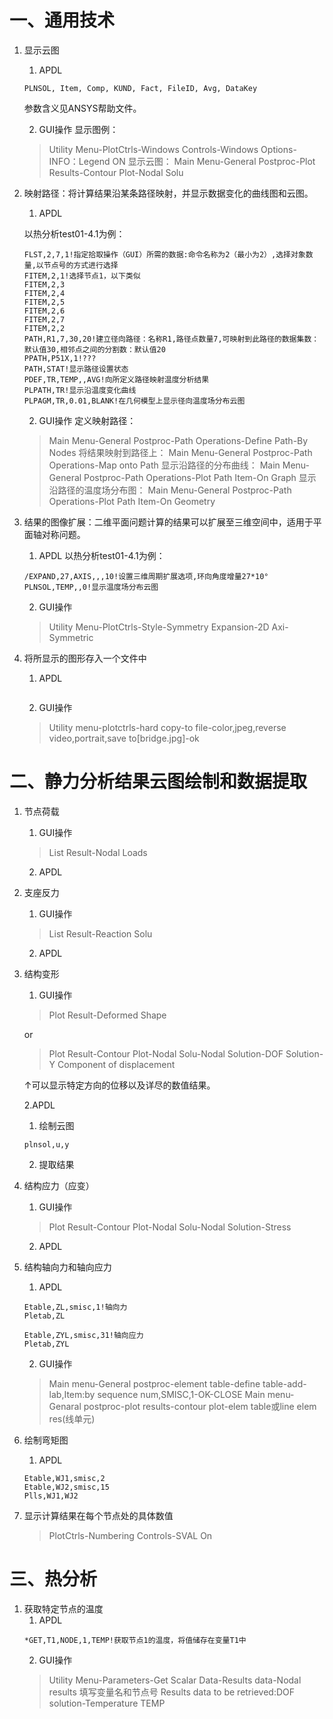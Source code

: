 # 一、通用技术
1. 显示云图
    1. APDL
    ```
    PLNSOL, Item, Comp, KUND, Fact, FileID, Avg, DataKey
    ```
    参数含义见ANSYS帮助文件。
   
    2. GUI操作
    显示图例：
    >Utility Menu-PlotCtrls-Windows Controls-Windows Options-INFO：Legend ON
    显示云图：
    >Main Menu-General Postproc-Plot Results-Contour Plot-Nodal Solu
3. 映射路径：将计算结果沿某条路径映射，并显示数据变化的曲线图和云图。
    1. APDL
    
    以热分析test01-4.1为例：
    ```
    FLST,2,7,1!指定拾取操作（GUI）所需的数据:命令名称为2（最小为2）,选择对象数量,以节点号的方式进行选择
    FITEM,2,1!选择节点1，以下类似
    FITEM,2,3
    FITEM,2,4
    FITEM,2,5
    FITEM,2,6
    FITEM,2,7
    FITEM,2,2
    PATH,R1,7,30,20!建立径向路径：名称R1,路径点数量7,可映射到此路径的数据集数：默认值30,相邻点之间的分割数：默认值20
    PPATH,P51X,1!???
    PATH,STAT!显示路径设置状态
    PDEF,TR,TEMP,,AVG!向所定义路径映射温度分析结果
    PLPATH,TR!显示沿温度变化曲线
    PLPAGM,TR,0.01,BLANK!在几何模型上显示径向温度场分布云图
    ```
    2. GUI操作
    定义映射路径：
    >Main Menu-General Postproc-Path Operations-Define Path-By Nodes
    将结果映射到路径上：
    >Main Menu-General Postproc-Path Operations-Map onto Path
    显示沿路径的分布曲线：
    >Main Menu-General Postproc-Path Operations-Plot Path Item-On Graph
    显示沿路径的温度场分布图：
    >Main Menu-General Postproc-Path Operations-Plot Path Item-On Geometry
4. 结果的图像扩展：二维平面问题计算的结果可以扩展至三维空间中，适用于平面轴对称问题。
    1. APDL
    以热分析test01-4.1为例：
    ```
    /EXPAND,27,AXIS,,,10!设置三维周期扩展选项,环向角度增量27*10°
    PLNSOL,TEMP,,0!显示温度场分布云图
    ```
    2. GUI操作
    >Utility Menu-PlotCtrls-Style-Symmetry Expansion-2D Axi-Symmetric
5. 将所显示的图形存入一个文件中
    1. APDL
    ```

    ```
    2. GUI操作
    >Utility menu-plotctrls-hard copy-to file-color,jpeg,reverse video,portrait,save to[bridge.jpg]-ok
# 二、静力分析结果云图绘制和数据提取
1. 节点荷载
    1. GUI操作
    >List Result-Nodal Loads
    2. APDL
    
2. 支座反力
    1. GUI操作
    >List Result-Reaction Solu
    2.  APDL
    
3. 结构变形
    1. GUI操作
    >Plot Result-Deformed Shape
    
    or
    
    >Plot Result-Contour Plot-Nodal Solu-Nodal Solution-DOF Solution-Y Component of displacement
    
    ↑可以显示特定方向的位移以及详尽的数值结果。
   
    2.APDL
      1. 绘制云图
      ```
      plnsol,u,y
      ```
      2. 提取结果
      
4. 结构应力（应变）

    1. GUI操作
    >Plot Result-Contour Plot-Nodal Solu-Nodal Solution-Stress
    2.  APDL
    
5. 结构轴向力和轴向应力
    1. APDL
    ```
    Etable,ZL,smisc,1!轴向力
    Pletab,ZL
    ```
    ```
    Etable,ZYL,smisc,31!轴向应力
    Pletab,ZYL
    ```
    2. GUI操作
    >Main menu-General postproc-element table-define table-add-lab,Item:by sequence num,SMISC,1-OK-CLOSE
    >Main menu-Genaral postproc-plot results-contour plot-elem table或line elem res(线单元)
6. 绘制弯矩图
    1. APDL
    ```
    Etable,WJ1,smisc,2
    Etable,WJ2,smisc,15
    Plls,WJ1,WJ2
    ```
7. 显示计算结果在每个节点处的具体数值
    >PlotCtrls-Numbering Controls-SVAL On
# 三、热分析
1. 获取特定节点的温度
    1. APDL
    ```
    *GET,T1,NODE,1,TEMP!获取节点1的温度，将值储存在变量T1中
    ```
    2. GUI操作
    >Utility Menu-Parameters-Get Scalar Data-Results data-Nodal results
    >填写变量名和节点号
    >Results data to be retrieved:DOF solution-Temperature TEMP
